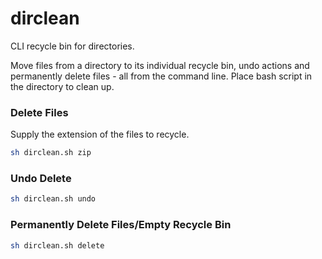 # dirclean
CLI recycle bin for directories.

Move files from a directory to its individual recycle bin, undo actions and permanently delete files - all from the command line.
Place bash script in the directory to clean up.

### Delete Files 
Supply the extension of the files to recycle. 
```bash
sh dirclean.sh zip
```

### Undo Delete
```bash
sh dirclean.sh undo
```

### Permanently Delete Files/Empty Recycle Bin
```bash
sh dirclean.sh delete
```
